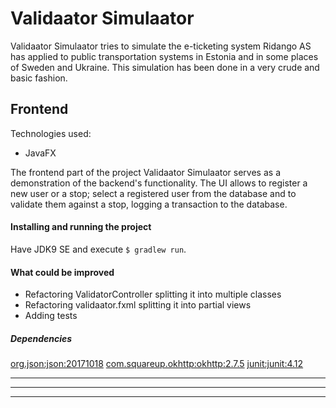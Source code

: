 # Validaator Simulaator

Validaator Simulaator tries to simulate the e-ticketing system Ridango AS has applied to public transportation systems in Estonia and in some places of Sweden and Ukraine. This simulation has been done in a very crude and basic fashion.

## Frontend

Technologies used:
  - JavaFX

The frontend part of the project Validaator Simulaator serves as a demonstration of the backend's functionality. The UI allows to register a new user or a stop; select a registered user from the database and to validate them against a stop, logging a transaction to the database.

#### Installing and running the project
Have JDK9 SE and execute ```$ gradlew run```.

#### What could be improved

 - Refactoring ValidatorController splitting it into multiple classes
 - Refactoring validaator.fxml splitting it into partial views
 - Adding tests

##### Dependencies
[org.json:json:20171018](https://mvnrepository.com/artifact/org.json/json/20171018)
[com.squareup.okhttp:okhttp:2.7.5](https://mvnrepository.com/artifact/com.squareup.okhttp/okhttp/2.7.5)
[junit:junit:4.12](https://mvnrepository.com/artifact/junit/junit/4.12)

----------------------------------------
----------------------------------------
----------------------------------------
